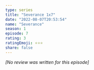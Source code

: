 ```yaml
---
type: series
title: "Severance 1x7"
date: "2022-08-07T20:53:54"
name: "Severance"
season: 1
episode: 7
rating: 3
ratingEmoji: ⭐️⭐️⭐️
share: false
---
```


*[No review was written for this episode]*
